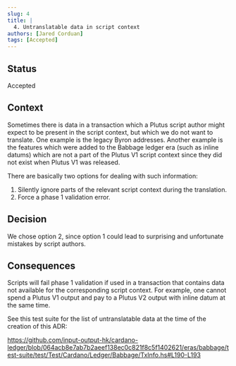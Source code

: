 ```yaml
---
slug: 4
title: |
  4. Untranslatable data in script context
authors: [Jared Corduan]
tags: [Accepted]
---
```


## Status

Accepted

## Context

Sometimes there is data in a transaction which a Plutus script author might
expect to be present in the script context, but which we do not want to translate. 
One example is the legacy Byron addresses.
Another example is the features which were added to the Babbage ledger era
(such as inline datums) which are not a part of the Plutus V1 script context since they did not
exist when Plutus V1 was released.


There are basically two options for dealing with such information:
1. Silently ignore parts of the relevant script context during the translation.
2. Force a phase 1 validation error.

## Decision

We chose option 2, since option 1 could lead to surprising and unfortunate mistakes by
script authors.

## Consequences

Scripts will fail phase 1 validation if used in a transaction that contains data not available
for the corresponding script context.
For example, one cannot spend a Plutus V1 output and pay to a Plutus V2 output with
inline datum at the same time.

See this test suite for the list of untranslatable data at the time of the creation of this ADR:

https://github.com/input-output-hk/cardano-ledger/blob/064acb8e7ab7b2aeef138ec0c821f8c5f1402621/eras/babbage/test-suite/test/Test/Cardano/Ledger/Babbage/TxInfo.hs#L190-L193
